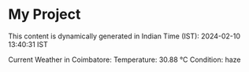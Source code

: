 # My Project

This content is dynamically generated in Indian Time (IST): 2024-02-10 13:40:31 IST


Current Weather in Coimbatore:
Temperature: 30.88 °C
Condition: haze
